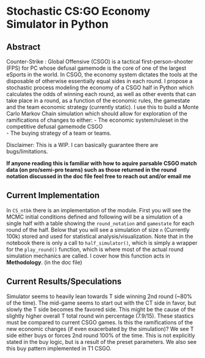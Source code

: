 # Stochastic CS:GO Economy Simulator in Python

## Abstract

Counter-Strike : Global Offensive (CSGO) is a tactical first-person-shooter (FPS) for PC whose defusal gamemode is the core of one of the largest eSports in the world. In CSGO, the economy system dictates the tools at the disposable of otherwise essentially equal sides in each round. I propose a stochastic process modeling the economy of a CSGO half in Python which calculates the odds of winning each round, as well as other events that can take place in a round, as a function of the economic rules, the gamestate and the team economic strategy (currently static). I use this to build a Monte Carlo Markov Chain simulation which should allow for exploration of the ramifications of changes to either:
    - The economic system/ruleset in the competitive defusal gamemode CSGO  
    - The buying strategy of a team or teams. 

Disclaimer: This is a WIP. I can basically guarantee there are bugs/limitations. 

**If anyone reading this is familiar with how to aquire parsable CSGO match data (on pro/semi-pro teams) such as those returned in the round notation discussed in the doc file feel free to reach out and/or email me**


## Current Implementation

In `CS_ntbk` there is an implementation of the module. First you will see the MCMC initial conditions defined and following will be a simulation of a single half with a table showing the `round_notation` and `gamestate` for each round of the half. Below that you will see a simulation of size `n` (Currently 100k) stored and used for statistical analysis/visualization. Note that in the notebook there is only a call to `half_simulator()`, which is simply a wrapper for the `play_round()` function, which is where most of the actual round simulation mechanics are called. I cover how this function acts in **Methodology**. (in the doc file)

## Current Results/Speculations

Simulator seems to heavily lean towards T side winning 2nd round (~80% of the time). The mid-game seems to start out with the CT side in favor, but slowly the T side becomes the favored side. This might be the cause of the slightly higher overall T total round win percentage (7.9/15). These stastics must be compared to current CSGO games. Is this the ramifications of the new economic changes (if even exacerbated by the simulation)? We see T side either buys or forces 2nd round 100% of the time. This is not explicitly stated in the buy logic, but is a result of the preset parameters. We also see this buy pattern implemented in T1 CSGO. 
